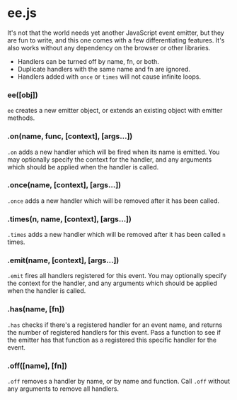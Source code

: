 # ee.js

It's not that the world needs yet another JavaScript event emitter, but they are fun to write, and this one comes with a few differentiating features. It's also works without any dependency on the browser or other libraries.

* Handlers can be turned off by name, fn, or both.
* Duplicate handlers with the same name and fn are ignored.
* Handlers added with `once` or `times` will not cause infinite loops.

### ee([obj])

`ee` creates a new emitter object, or extends an existing object with emitter methods.

### .on(name, func, [context], [args...])

`.on` adds a new handler which will be fired when its name is emitted. You may optionally specify the context for the handler, and any arguments which should be applied when the handler is called.

### .once(name, [context], [args...])

`.once` adds a new handler which will be removed after it has been called.

### .times(n, name, [context], [args...])

`.times` adds a new handler which will be removed after it has been called `n` times.

### .emit(name, [context], [args...])

`.emit` fires all handlers registered for this event. You may optionally specify the context for the handler, and any arguments which should be applied when the handler is called.

### .has(name, [fn])

`.has` checks if there's a registered handler for an event name, and returns the number of registered handlers for this event. Pass a function to see if the emitter has that function as a registered this specific handler for the event.

### .off([name], [fn])

`.off` removes a handler by name, or by name and function. Call `.off` without any arguments to remove all handlers.
